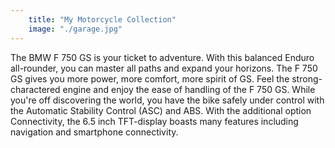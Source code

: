 ```yaml
---
    title: "My Motorcycle Collection"
    image: "./garage.jpg"
---
```


The BMW F 750 GS is your ticket to adventure. With this balanced Enduro all-rounder, you can master all paths and expand your horizons. The F 750 GS gives you more power, more comfort, more spirit of GS. Feel the strong-charactered engine and enjoy the ease of handling of the F 750 GS. While you're off discovering the world, you have the bike safely under control with the Automatic Stability Control (ASC) and ABS. With the additional option Connectivity, the 6.5 inch TFT-display boasts many features including navigation and smartphone connectivity.